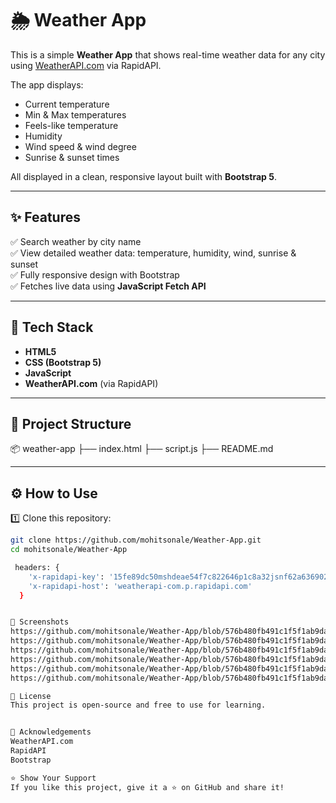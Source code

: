 # 🌦️ Weather App

This is a simple **Weather App** that shows real-time weather data for any city using [WeatherAPI.com](https://www.weatherapi.com/) via RapidAPI.

The app displays:
- Current temperature
- Min & Max temperatures
- Feels-like temperature
- Humidity
- Wind speed & wind degree
- Sunrise & sunset times

All displayed in a clean, responsive layout built with **Bootstrap 5**.

---

## ✨ Features

✅ Search weather by city name  
✅ View detailed weather data: temperature, humidity, wind, sunrise & sunset  
✅ Fully responsive design with Bootstrap  
✅ Fetches live data using **JavaScript Fetch API**

---

## 🚀 Tech Stack

- **HTML5**
- **CSS (Bootstrap 5)**
- **JavaScript**
- **WeatherAPI.com** (via RapidAPI)

---

## 📂 Project Structure
📦 weather-app
├── index.html
├── script.js
├── README.md



---

## ⚙️ How to Use

1️⃣ Clone this repository:
```bash
git clone https://github.com/mohitsonale/Weather-App.git
cd mohitsonale/Weather-App

 headers: {
    'x-rapidapi-key': '15fe89dc50mshdeae54f7c822646p1c8a32jsnf62a6369025a',
    'x-rapidapi-host': 'weatherapi-com.p.rapidapi.com'
  }


📸 Screenshots
https://github.com/mohitsonale/Weather-App/blob/576b480fb491c1f5f1ab9dabac65b3dccf1730d1/Screenshot%20(1222).png
https://github.com/mohitsonale/Weather-App/blob/576b480fb491c1f5f1ab9dabac65b3dccf1730d1/Screenshot%20(1223).png
https://github.com/mohitsonale/Weather-App/blob/576b480fb491c1f5f1ab9dabac65b3dccf1730d1/Screenshot%20(1224).png
https://github.com/mohitsonale/Weather-App/blob/576b480fb491c1f5f1ab9dabac65b3dccf1730d1/Screenshot%20(1225).png
https://github.com/mohitsonale/Weather-App/blob/576b480fb491c1f5f1ab9dabac65b3dccf1730d1/Screenshot%20(1226).png
https://github.com/mohitsonale/Weather-App/blob/576b480fb491c1f5f1ab9dabac65b3dccf1730d1/Screenshot%20(1227).png

📜 License
This project is open-source and free to use for learning.


🙌 Acknowledgements
WeatherAPI.com
RapidAPI
Bootstrap

⭐ Show Your Support
If you like this project, give it a ⭐ on GitHub and share it!







